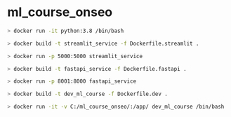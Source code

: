 # ml_course_onseo

```bash
> docker run -it python:3.8 /bin/bash
```

```bash
> docker build -t streamlit_service -f Dockerfile.streamlit .

> docker run -p 5000:5000 streamlit_service
```

```bash
> docker build -t fastapi_service -f Dockerfile.fastapi .

> docker run -p 8001:8000 fastapi_service
```

```bash
> docker build -t dev_ml_course -f Dockerfile.dev .

> docker run -it -v C:/ml_course_onseo/:/app/ dev_ml_course /bin/bash
```
